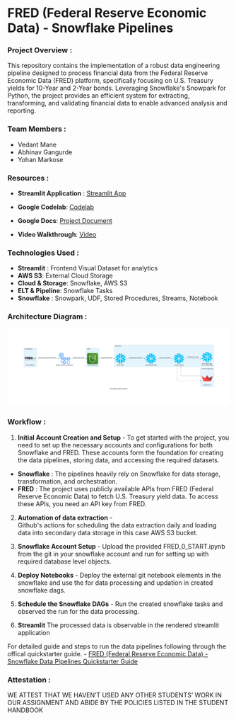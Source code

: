 # FRED (Federal Reserve Economic Data) - Snowflake Pipelines 

### Project Overview :
This repository contains the implementation of a robust data engineering pipeline designed to process financial data from the Federal Reserve Economic Data (FRED) platform, specifically focusing on U.S. Treasury yields for 10-Year and 2-Year bonds. Leveraging Snowflake's Snowpark for Python, the project provides an efficient system for extracting, transforming, and validating financial data to enable advanced analysis and reporting.


### Team Members :
- Vedant Mane
- Abhinav Gangurde
- Yohan Markose

### Resources : 
- **Streamlit Application** : [Streamlit App]()

- **Google Codelab**: [Codelab]()

- **Google Docs**: [Project Document]()

- **Video Walkthrough**: [Video]()

### Technologies Used :
- **Streamlit** : Frontend Visual Dataset for analytics
- **AWS S3**: External Cloud Storage
- **Cloud & Storage**: Snowflake, AWS S3
- **ELT & Pipeline**: Snowflake Tasks
- **Snowflake** : Snowpark, UDF, Stored Procedures, Streams, Notebook

### Architecture Diagram :

![Application Workflow Diagram](snowflake_data_pipeline.png)

### Workflow :

1. **Initial Account Creation and Setup** - 
To get started with the project, you need to set up the necessary accounts and configurations for both Snowflake and FRED. These accounts form the foundation for creating the data pipelines, storing data, and accessing the required datasets.

- **Snowflake** : The pipelines heavily rely on Snowflake for data storage, transformation, and orchestration.
- **FRED** : The project uses publicly available APIs from FRED (Federal Reserve Economic Data) to fetch U.S. Treasury yield data. To access these APIs, you need an API key from FRED.

2.  **Automation of data extraction** -  
Github's actions for scheduling the data extraction daily and loading data into secondary data storage in this case AWS S3 bucket.

3. **Snowflake Account Setup** - 
Upload the provided FRED_0_START.ipynb from the git in your snowflake account and run for setting up with required database level objects.

4. **Deploy Notebooks** -
Deploy the external git notebook elements in the snowflake and use the for data processing and updation in created snowflake dags.

5. **Schedule the Snowflake DAGs** -
Run the created snowflake tasks and observed the run for the data processing.

6. **Streamlit**
The processed data is observable in the rendered streamlit application

For detailed guide and steps to run the data pipelines following through the offical quickstarter guide. -
[FRED (Federal Reserve Economic Data) - Snowflake Data Pipelines Quickstarter Guide](https://docs.google.com/document/d/1jTG4u1Wsswd29oEoYj2Cy0oAIexVLM-iuCtUTEH-1QU/edit?tab=t.0) 

### Attestation :
WE ATTEST THAT WE HAVEN’T USED ANY OTHER STUDENTS’ WORK IN OUR ASSIGNMENT AND ABIDE BY THE POLICIES LISTED IN THE STUDENT HANDBOOK
